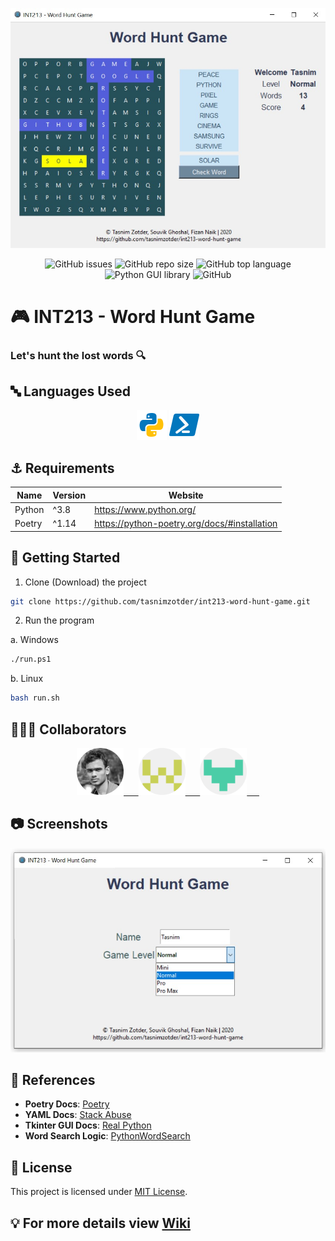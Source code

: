 ![image](assets/game_play.jpg)

<p align="center">
    <img alt="GitHub issues" src="https://img.shields.io/github/issues/tasnimzotder/int213-word-hunt-game?style=flat-square">
    <img alt="GitHub repo size" src="https://img.shields.io/github/repo-size/tasnimzotder/int213-word-hunt-game?style=flat-square">
    <img alt="GitHub top language" src="https://img.shields.io/github/languages/top/tasnimzotder/int213-word-hunt-game?style=flat-square" />
    <img alt="Python GUI library" src="https://img.shields.io/badge/GUI-Tkinter-blue?style=flat-square" / >
    <img alt="GitHub" src="https://img.shields.io/github/license/tasnimzotder/int213-word-hunt-game?style=flat-square">
</p>

# 🎮 INT213 - Word Hunt Game

### Let's hunt the lost words 🔍

## 🔤 Languages Used

<p align="center">
    <img alt="python" src="assets/python-96.png" height="48px"/>
    <img alt="python" src="assets/powershell-48.png" height="48px"/>
</p>

## ⚓ Requirements

| Name   | Version | Website                                      |
| ------ | ------- | -------------------------------------------- |
| Python | ^3.8    | https://www.python.org/                      |
| Poetry | ^1.14   | https://python-poetry.org/docs/#installation |

## 🎉 Getting Started

1. Clone (Download) the project

```bash
git clone https://github.com/tasnimzotder/int213-word-hunt-game.git
```

2. Run the program

a. Windows

```bash
./run.ps1
```

b. Linux

```bash
bash run.sh
```

## 🧑‍🤝‍🧑 Collaborators

<p align="center">
    <a href="https://github.com/tasnimzotder">
        <img alt="Tasnim Zotder" src="assets/tasnim.png"  height="75"/>
        &nbsp&nbsp&nbsp&nbsp
    </a>
    <a href="https://github.com/Souvik-Ghosal">
        <img alt="Tasnim Zotder" src="assets/souvik.png"  height="75"/>
        &nbsp&nbsp&nbsp&nbsp
    </a>
    <a href="https://github.com/fizannaik">
        <img alt="Tasnim Zotder" src="assets/fizan.png"  height="75"/>
        &nbsp&nbsp&nbsp&nbsp
    </a>
<p>

## 📷 Screenshots

![game setup](assets/game_setup.jpg)

## 📃 References

- **Poetry Docs**: [Poetry](https://python-poetry.org/)
- **YAML Docs**: [Stack Abuse](https://stackabuse.com/reading-and-writing-yaml-to-a-file-in-python/)
- **Tkinter GUI Docs**: [Real Python](https://realpython.com/python-gui-tkinter/)
- **Word Search Logic**: [PythonWordSearch](https://github.com/SpartanApple/PythonWordSearch)

## 📝 License

This project is licensed under [MIT License](LICENSE).

## 💡 For more details view [Wiki](https://github.com/tasnimzotder/int213-word-hunt-game/wiki)

